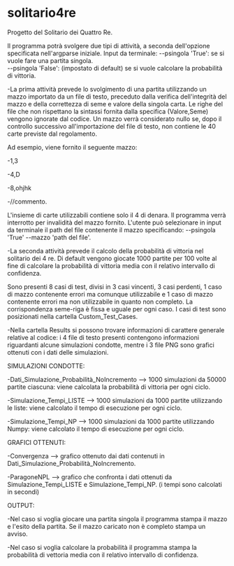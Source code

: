 # solitario4re

Progetto del Solitario dei Quattro Re.

Il programma potrà svolgere due tipi di attività, a seconda dell'opzione specificata nell'argparse iniziale. 
Input da terminale: --psingola 'True': se si vuole fare una partita singola.  
                    --psingola 'False': (impostato di default) se si vuole calcolare la probabilità di vittoria. 


-La prima attività prevede lo svolgimento di una partita utilizzando un mazzo importato da un file di testo, preceduto dalla verifica dell'integrità del mazzo e 
 della correttezza di seme e valore della singola carta. Le righe del file che non rispettano la sintassi fornita dalla specifica (Valore,Seme) vengono ignorate dal codice.
 Un mazzo verrà considerato nullo se, dopo il controllo successivo all'importazione del file di testo, non contiene le 40 carte previste dal regolamento.
  
 Ad esempio, viene fornito il seguente mazzo: 

  -1,3
  
  -4,D
  
  -8,ohjhk
  
  -//commento. 

 L'insieme di carte utilizzabili contiene solo il 4 di denara. Il programma verrà interrotto per invalidità del mazzo fornito.
 L'utente può selezionare in input da terminale il path del file contenente il mazzo specificando: --psingola 'True' --mazzo 'path del file'.


-La seconda attività prevede il calcolo della probabilità di vittoria nel solitario dei 4 re. Di default vengono giocate 1000 partite per 100 volte al fine di calcolare
 la probabilità di vittoria media con il relativo intervallo di confidenza.

 
 Sono presenti 8 casi di test, divisi in 3 casi vincenti, 3 casi perdenti, 1 caso di mazzo contenente errori ma comunque utilizzabile
 e 1 caso di mazzo contenente errori ma non utilizzabile in quanto non completo. La corrispondenza seme-riga è fissa e uguale per ogni caso.
 I casi di test sono posizionati nella cartella Custom_Test_Cases.


-Nella cartella Results si possono trovare informazioni di carattere generale relative al codice: i 4 file di testo presenti contengono informazioni riguardanti alcune 
 simulazioni condotte, mentre i 3 file PNG sono grafici ottenuti con i dati delle simulazioni.


SIMULAZIONI CONDOTTE:

-Dati_Simulazione_Probabilità_NoIncremento --> 1000 simulazioni da 50000 partite ciascuna: viene calcolata la probabilità di vittoria per ogni ciclo.

-Simulazione_Tempi_LISTE --> 1000 simulazioni da 1000 partite utilizzando le liste: viene calcolato il tempo di esecuzione per ogni ciclo.

-Simulazione_Tempi_NP --> 1000 simulazioni da 1000 partite utilizzando Numpy: viene calcolato il tempo di esecuzione per ogni ciclo. 
	
 
GRAFICI OTTENUTI:

-Convergenza --> grafico ottenuto dai dati contenuti in Dati_Simulazione_Probabilità_NoIncremento.

-ParagoneNPL --> grafico che confronta i dati ottenuti da Simulazione_Tempi_LISTE e Simulazione_Tempi_NP. (i tempi sono calcolati in secondi) 

 
OUTPUT:

-Nel caso si voglia giocare una partita singola il programma stampa il mazzo e l'esito della partita. Se il mazzo caricato non è completo stampa un avviso.

-Nel caso si voglia calcolare la probabilità il programma stampa la probabilità di vettoria media con il relativo intervallo di confidenza.
